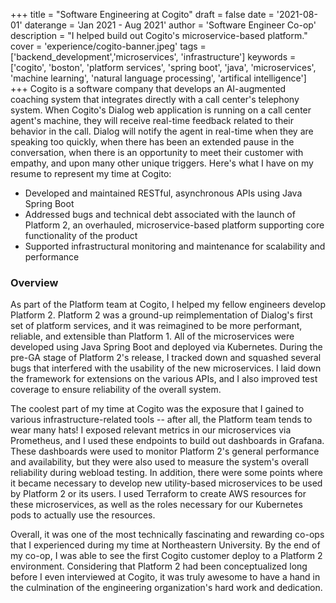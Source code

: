 +++
title = "Software Engineering at Cogito"
draft = false
date = '2021-08-01'
daterange = 'Jan 2021 - Aug 2021'
author = 'Software Engineer Co-op'
description = "I helped build out Cogito's microservice-based platform."
cover = 'experience/cogito-banner.jpeg'
tags = ['backend_development','microservices', 'infrastructure']
keywords = ['cogito', 'boston', 'platform services', 'spring boot', 'java', 'microservices', 'machine learning', 'natural language processing', 'artifical intelligence']
+++
Cogito is a software company that develops an AI-augmented coaching system that integrates directly with a call center's telephony system. When Cogito's Dialog web application is running on a call center agent's machine, they will receive real-time feedback related to their behavior in the call. Dialog will notify the agent in real-time when they are speaking too quickly, when there has been an extended pause in the conversation, when there is an opportunity to meet their customer with empathy, and upon many other unique triggers. Here's what I have on my resume to represent my time at Cogito:

* Developed and maintained RESTful, asynchronous APIs using Java Spring Boot
* Addressed bugs and technical debt associated with the launch of Platform 2, an overhauled, microservice-based platform supporting core functionality of the product
* Supported infrastructural monitoring and maintenance for scalability and performance

### Overview

As part of the Platform team at Cogito, I helped my fellow engineers develop Platform 2. Platform 2 was a ground-up reimplementation of Dialog's first set of platform services, and it was reimagined to be more performant, reliable, and extensible than Platform 1. All of the microservices were developed using Java Spring Boot and deployed via Kubernetes. During the pre-GA stage of Platform 2's release, I tracked down and squashed several bugs that interfered with the usability of the new microservices. I laid down the framework for extensions on the various APIs, and I also improved test coverage to ensure reliability of the overall system.

The coolest part of my time at Cogito was the exposure that I gained to various infrastructure-related tools -- after all, the Platform team tends to wear many hats! I exposed relevant metrics in our microservices via Prometheus, and I used these endpoints to build out dashboards in Grafana. These dashboards were used to monitor Platform 2's general performance and availability, but they were also used to measure the system's overall reliability during webload testing. In addition, there were some points where it became necessary to develop new utility-based microservices to be used by Platform 2 or its users. I used Terraform to create AWS resources for these microservices, as well as the roles necessary for our Kubernetes pods to actually use the resources.

Overall, it was one of the most technically fascinating and rewarding co-ops that I experienced during my time at Northeastern University. By the end of my co-op, I was able to see the first Cogito customer deploy to a Platform 2 environment. Considering that Platform 2 had been conceptualized long before I even interviewed at Cogito, it was truly awesome to have a hand in the culmination of the engineering organization's hard work and dedication.